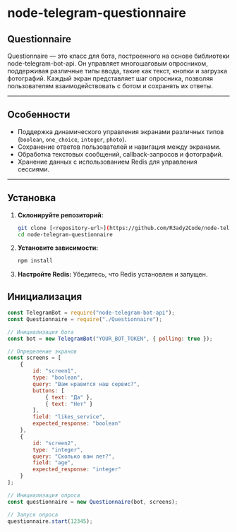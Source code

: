 # node-telegram-questionnaire
## Questionnaire

Questionnaire — это класс для бота, построенного на основе библиотеки node-telegram-bot-api. Он управляет многошаговым опросником, поддерживая различные типы ввода, такие как текст, кнопки и загрузка фотографий. Каждый экран представляет шаг опросника, позволяя пользователям взаимодействовать с ботом и сохранять их ответы.

---

## **Особенности**
- Поддержка динамического управления экранами различных типов (`boolean`, `one_choice`, `integer`, `photo`).
- Сохранение ответов пользователей и навигация между экранами.
- Обработка текстовых сообщений, callback-запросов и фотографий.
- Хранение данных с использованием Redis для управления сессиями.

---

## **Установка**

1. **Склонируйте репозиторий:**
   ```bash
   git clone [<repository-url>](https://github.com/R3ady2Code/node-telegram-questionnaire)
   cd node-telegram-questionnaire
2. **Установите зависимости:**
   ```bash
   npm install
3. **Настройте Redis:**
   Убедитесь, что Redis установлен и запущен.

## **Инициализация**
```javascript
const TelegramBot = require("node-telegram-bot-api");
const Questionnaire = require("./Questionnaire");

// Инициализация бота
const bot = new TelegramBot("YOUR_BOT_TOKEN", { polling: true });

// Определение экранов
const screens = [
    {
        id: "screen1",
        type: "boolean",
        query: "Вам нравится наш сервис?",
        buttons: [
            { text: "Да" },
            { text: "Нет" }
        ],
        field: "likes_service",
        expected_response: "boolean"
    },
    {
        id: "screen2",
        type: "integer",
        query: "Сколько вам лет?",
        field: "age",
        expected_response: "integer"
    }
];

// Инициализация опроса
const questionnaire = new Questionnaire(bot, screens);

// Запуск опроса
questionnaire.start(12345);
  

